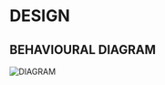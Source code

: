 # DESIGN

## BEHAVIOURAL DIAGRAM

![DIAGRAM](https://user-images.githubusercontent.com/94243541/142914822-739f7c8f-74eb-44b6-9969-9c4e653ac445.png)




